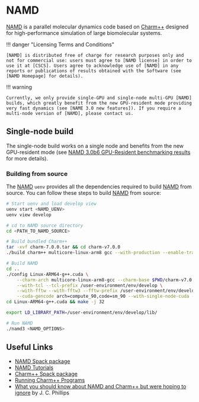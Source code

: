 # NAMD

[NAMD] is a parallel molecular dynamics code based on [Charm++] designed for high-performance simulation of large biomolecular systems.

!!! danger "Licensing Terms and Conditions"
    
    [NAMD] is distributed free of charge for research purposes only and not for commercial use: users must agree to [NAMD license] in order to use it at [CSCS]. Users agree to acknowledge use of [NAMD] in any reports or publications of results obtained with the Software (see [NAMD Homepage] for details).

!!! warning

    Currently, we only provide single-GPU and single-node multi-GPU [NAMD] builds, which greatly benefit from the new GPU-resident mode providing very fast dynamics (see [NAME 3.0 new features]). If you require a multi-node version of [NAMD], please contact us.

## Single-node build

The single-node build works on a single node and benefits from the new GPU-resident mode (see [NAMD 3.0b6 GPU-Resident benchmarking results] for more details).

### Building from source

The [NAMD] `uenv` provides all the dependencies required to build [NAMD] from source. You can follow these steps to build [NAMD] from source:

```bash
# Start uenv and load develop view
uenv start <NAMD_UENV>
uenv view develop

# cd to NAMD source directory
cd <PATH_TO_NAMD_SOURCE>

# Build bundled Charm++
tar -xvf charm-7.0.0.tar && cd charm-v7.0.0
./build charm++ multicore-linux-arm8 gcc --with-production --enable-tracing -j 32

# Build NAMD
cd ..
./config Linux-ARM64-g++.cuda \
    --charm-arch multicore-linux-arm8-gcc --charm-base $PWD/charm-v7.0.0 \
    --with-tcl --tcl-prefix /user-environment/env/develop \
    --with-fftw --with-fftw3 --fftw-prefix /user-environment/env/develop \
    --cuda-gencode arch=compute_90,code=sm_90 --with-single-node-cuda --with-cuda --cuda-prefix /user-environment/env/develop
cd Linux-ARM64-g++.cuda && make -j 32

export LD_LIBRARY_PATH=/user-environment/env/develop/lib/

# Run NAMD
./namd3 <NAMD_OPTIONS>
```

## Useful Links

* [NAMD Spack package]
* [NAMD Tutorials]
* [Charm++ Spack package]
* [Running Charm++ Programs]
* [What you should know about NAMD and Charm++ but were hoping to ignore] by J. C. Phillips

[Charm++]: https://charm.cs.uiuc.edu/ 
[Charm++ Spack package]: https://packages.spack.io/package.html?name=charmpp 
[CSCS]: https://www.cscs.ch
[NAMD]: http://www.ks.uiuc.edu/Research/namd/
[NAMD Homepage]: http://www.ks.uiuc.edu/Research/namd/
[NAMD license]: http://www.ks.uiuc.edu/Research/namd/license.html
[NAMD Tutorials]: http://www.ks.uiuc.edu/Training/Tutorials/index.html#namd
[NAMD Spack package]: https://packages.spack.io/package.html?name=namd
[Running Charm++ Programs]: https://charm.readthedocs.io/en/latest/charm++/manual.html#running-charm-programs
[What you should know about NAMD and Charm++ but were hoping to ignore]: https://dl.acm.org/doi/pdf/10.1145/3219104.3219134
[NAMD 3.0 new features]: https://www.ks.uiuc.edu/Research/namd/3.0/features.html
[NAMD 3.0b6 GPU-Resident benchmarking results]: https://www.ks.uiuc.edu/Research/namd/benchmarks/
